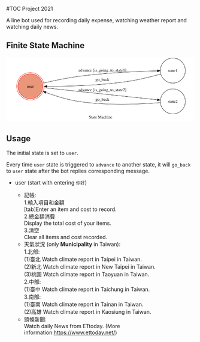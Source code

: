#TOC Project 2021

A line bot used for recording daily expense, watching weather report and watching daily news.

## Finite State Machine
![fsm](./img/show-fsm.png)

## Usage
The initial state is set to `user`.

Every time `user` state is triggered to `advance` to another state, it will `go_back` to `user` state after the bot replies corresponding message.

* user (start with entering `你好`)

	* 記帳:  
	    1.輸入項目和金額  
	  	[tab]Enter an item and cost to record.  
		2.總金額消費  
	  		Display the total cost of your items.  
		3.清空  
			Clear all items and cost recorded.  
	* 天氣狀況 (only **Municipality** in Taiwan):  
		1.北部:  
			(1)臺北
				Watch climate report in Taipei in Taiwan.  
			(2)新北
				Watch climate report in New Taipei in Taiwan.  
			(3)桃園
				Watch climate report in Taoyuan in Taiwan.  
		2.中部:  
			(1)臺中
				Watch climate report in Taichung in Taiwan.  
		3.南部:  
			(1)臺南
				Watch climate report in Tainan in Taiwan.  
			(2)高雄
			 	Watch climate report in Kaosiung in Taiwan.  
	* 頭條新聞:  
		Watch daily News from ETtoday. (More information:https://www.ettoday.net/)


